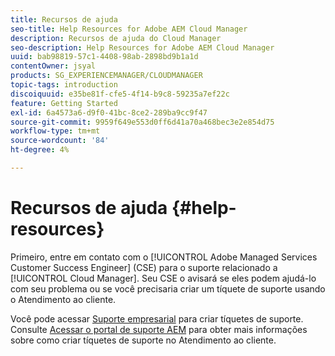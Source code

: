 ```yaml
---
title: Recursos de ajuda
seo-title: Help Resources for Adobe AEM Cloud Manager
description: Recursos de ajuda do Cloud Manager
seo-description: Help Resources for Adobe AEM Cloud Manager
uuid: bab98819-57c1-4408-98ab-2898bd9b1a1d
contentOwner: jsyal
products: SG_EXPERIENCEMANAGER/CLOUDMANAGER
topic-tags: introduction
discoiquuid: e35be81f-cfe5-4f14-b9c8-59235a7ef22c
feature: Getting Started
exl-id: 6a4573a6-d9f0-41bc-8ce2-289ba9cc9f47
source-git-commit: 9959f649e553d0ff6d41a70a468bec3e2e854d75
workflow-type: tm+mt
source-wordcount: '84'
ht-degree: 4%

---
```


# Recursos de ajuda {#help-resources}

Primeiro, entre em contato com o [!UICONTROL Adobe Managed Services Customer Success Engineer] (CSE) para o suporte relacionado a [!UICONTROL Cloud Manager]. Seu CSE o avisará se eles podem ajudá-lo com seu problema ou se você precisaria criar um tíquete de suporte usando o Atendimento ao cliente.

Você pode acessar [Suporte empresarial](https://experienceleague.adobe.com/?lang=en&amp;support-tab=home#support) para criar tíquetes de suporte. Consulte [Acessar o portal de suporte AEM](https://helpx.adobe.com/enterprise/using/support-and-expert-services.html) para obter mais informações sobre como criar tíquetes de suporte no Atendimento ao cliente.

